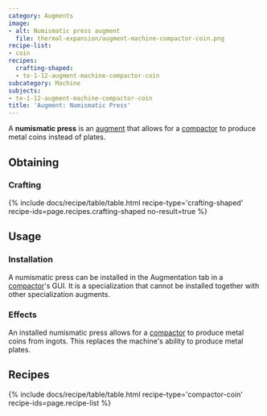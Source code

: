 ```yaml
---
category: Augments
image:
- alt: Numismatic press augment
  file: thermal-expansion/augment-machine-compactor-coin.png
recipe-list:
- coin
recipes:
  crafting-shaped:
  - te-1-12-augment-machine-compactor-coin
subcategory: Machine
subjects:
- te-1-12-augment-machine-compactor-coin
title: 'Augment: Numismatic Press'
---
```


A **numismatic press** is an [augment](../augments/) that allows for a
[compactor](../compactor/) to produce metal coins instead of plates.


Obtaining
---------

### Crafting
{% include docs/recipe/table/table.html recipe-type='crafting-shaped' recipe-ids=page.recipes.crafting-shaped no-result=true %}


Usage
-----

### Installation
A numismatic press can be installed in the Augmentation tab in a
[compactor](../compactor/)'s GUI. It is a specialization that cannot be
installed together with other specialization augments.

### Effects
An installed numismatic press allows for a [compactor](../compactor/) to
produce metal coins from ingots. This replaces the machine's ability to produce
metal plates.


Recipes
-------

{% include docs/recipe/table/table.html recipe-type='compactor-coin' recipe-ids=page.recipe-list %}
